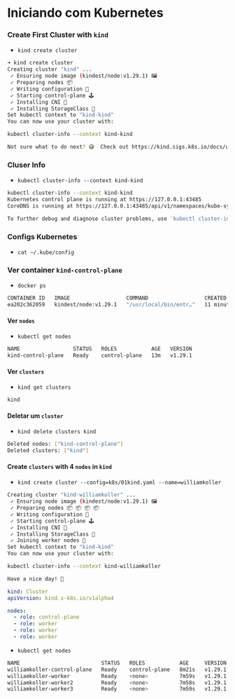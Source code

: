 # Iniciando com Kubernetes

### Create First Cluster with `kind`

- `kind create cluster`

```bash
➜ kind create cluster
Creating cluster "kind" ...
 ✓ Ensuring node image (kindest/node:v1.29.1) 🖼
 ✓ Preparing nodes 📦
 ✓ Writing configuration 📜
 ✓ Starting control-plane 🕹️
 ✓ Installing CNI 🔌
 ✓ Installing StorageClass 💾
Set kubectl context to "kind-kind"
You can now use your cluster with:

kubectl cluster-info --context kind-kind

Not sure what to do next? 😅  Check out https://kind.sigs.k8s.io/docs/user/quick-start/
```

### Cluser Info

- `kubectl cluster-info --context kind-kind`

```bash
kubectl cluster-info --context kind-kind
Kubernetes control plane is running at https://127.0.0.1:43485
CoreDNS is running at https://127.0.0.1:43485/api/v1/namespaces/kube-system/services/kube-dns:dns/proxy

To further debug and diagnose cluster problems, use 'kubectl cluster-info dump'.
```

### Configs Kubernetes

- `cat ~/.kube/config`

### Ver container `kind-control-plane`

- `docker ps`

```bash
CONTAINER ID   IMAGE                  COMMAND                  CREATED          STATUS          PORTS                       NAMES
ea202c362059   kindest/node:v1.29.1   "/usr/local/bin/entr…"   11 minutes ago   Up 11 minutes   127.0.0.1:43485->6443/tcp   kind-control-plane
```

#### Ver `nodes`

- `kubectl get nodes`

```bash
NAME                 STATUS   ROLES           AGE   VERSION
kind-control-plane   Ready    control-plane   13m   v1.29.1
```

#### Ver `clusters`

- `kind get clusters`

```bash
kind
```

#### Deletar um `cluster`

- `kind delete clusters kind`

```bash
Deleted nodes: ["kind-control-plane"]
Deleted clusters: ["kind"]
```

#### Create `clusters` with 4 `nodes` in `kind`

- `kind create cluster --config=k8s/01kind.yaml --name=williamkoller`

```bash
Creating cluster "kind-williamkoller" ...
 ✓ Ensuring node image (kindest/node:v1.29.1) 🖼
 ✓ Preparing nodes 📦 📦 📦 📦
 ✓ Writing configuration 📜
 ✓ Starting control-plane 🕹️
 ✓ Installing CNI 🔌
 ✓ Installing StorageClass 💾
 ✓ Joining worker nodes 🚜
Set kubectl context to "kind-kind"
You can now use your cluster with:

kubectl cluster-info --context kind-williamkoller

Have a nice day! 👋
```

```yaml
kind: Cluster
apiVersion: kind.x-k8s.io/v1alpha4

nodes:
  - role: control-plane
  - role: worker
  - role: worker
  - role: worker
```

- `kubectl get nodes`

```bash
NAME                          STATUS   ROLES           AGE     VERSION
williamkoller-control-plane   Ready    control-plane   8m21s   v1.29.1
williamkoller-worker          Ready    <none>          7m59s   v1.29.1
williamkoller-worker2         Ready    <none>          7m58s   v1.29.1
williamkoller-worker3         Ready    <none>          7m59s   v1.29.1

```